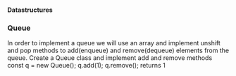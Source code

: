 #### Datastructures

### Queue
In order to implement a queue we will use an array and implement unshift and pop methods to add(enqueue) and remove(dequeue) elements from the queue.
Create a Queue class and implement add and remove methods
const q = new Queue();
q.add(1);
q.remove(); returns 1

